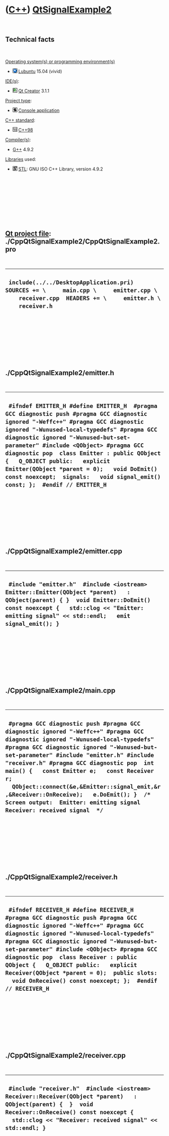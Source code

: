 
 

 

 

 

 

([C++](Cpp.md)) [QtSignalExample2](CppQtSignalExample2.md)
============================================================

 

Technical facts
---------------

 

[Operating system(s) or programming environment(s)](CppOs.md)

-   ![Lubuntu](PicLubuntu.png) [Lubuntu](CppLubuntu.md) 15.04 (vivid)

[IDE(s)](CppIde.md):

-   ![Qt Creator](PicQtCreator.png) [Qt Creator](CppQtCreator.md) 3.1.1

[Project type](CppQtProjectType.md):

-   ![console](PicConsole.png) [Console
    application](CppConsoleApplication.md)

[C++ standard](CppStandard.md):

-   ![C++98](PicCpp98.png) [C++98](Cpp98.md)

[Compiler(s)](CppCompiler.md):

-   [G++](CppGpp.md) 4.9.2

[Libraries](CppLibrary.md) used:

-   ![STL](PicStl.png) [STL](CppStl.md): GNU ISO C++ Library, version
    4.9.2

 

 

 

 

 

[Qt project file](CppQtProjectFile.md): ./CppQtSignalExample2/CppQtSignalExample2.pro
--------------------------------------------------------------------------------------

 

  -------------------------------------------------------------------------------------------------------------------------------------------------------
  ` include(../../DesktopApplication.pri)  SOURCES += \     main.cpp \     emitter.cpp \     receiver.cpp  HEADERS += \     emitter.h \     receiver.h`
  -------------------------------------------------------------------------------------------------------------------------------------------------------

 

 

 

 

 

./CppQtSignalExample2/emitter.h
-------------------------------

 

  ------------------------------------------------------------------------------------------------------------------------------------------------------------------------------------------------------------------------------------------------------------------------------------------------------------------------------------------------------------------------------------------------------------------------------------------------------------------------------
  ` #ifndef EMITTER_H #define EMITTER_H  #pragma GCC diagnostic push #pragma GCC diagnostic ignored "-Weffc++" #pragma GCC diagnostic ignored "-Wunused-local-typedefs" #pragma GCC diagnostic ignored "-Wunused-but-set-parameter" #include <QObject> #pragma GCC diagnostic pop  class Emitter : public QObject {   Q_OBJECT public:   explicit Emitter(QObject *parent = 0);   void DoEmit() const noexcept;  signals:   void signal_emit() const; };  #endif // EMITTER_H`
  ------------------------------------------------------------------------------------------------------------------------------------------------------------------------------------------------------------------------------------------------------------------------------------------------------------------------------------------------------------------------------------------------------------------------------------------------------------------------------

 

 

 

 

 

./CppQtSignalExample2/emitter.cpp
---------------------------------

 

  ----------------------------------------------------------------------------------------------------------------------------------------------------------------------------------------------------------------------------------
  ` #include "emitter.h"  #include <iostream>  Emitter::Emitter(QObject *parent)   : QObject(parent) { }  void Emitter::DoEmit() const noexcept {   std::clog << "Emitter: emitting signal" << std::endl;   emit signal_emit(); }`
  ----------------------------------------------------------------------------------------------------------------------------------------------------------------------------------------------------------------------------------

 

 

 

 

 

./CppQtSignalExample2/main.cpp
------------------------------

 

  -------------------------------------------------------------------------------------------------------------------------------------------------------------------------------------------------------------------------------------------------------------------------------------------------------------------------------------------------------------------------------------------------------------------------------------------------------------------------------------------
  ` #pragma GCC diagnostic push #pragma GCC diagnostic ignored "-Weffc++" #pragma GCC diagnostic ignored "-Wunused-local-typedefs" #pragma GCC diagnostic ignored "-Wunused-but-set-parameter" #include "emitter.h" #include "receiver.h" #pragma GCC diagnostic pop  int main() {   const Emitter e;   const Receiver r;   QObject::connect(&e,&Emitter::signal_emit,&r,&Receiver::OnReceive);   e.DoEmit(); }  /* Screen output:  Emitter: emitting signal Receiver: received signal  */`
  -------------------------------------------------------------------------------------------------------------------------------------------------------------------------------------------------------------------------------------------------------------------------------------------------------------------------------------------------------------------------------------------------------------------------------------------------------------------------------------------

 

 

 

 

 

./CppQtSignalExample2/receiver.h
--------------------------------

 

  ---------------------------------------------------------------------------------------------------------------------------------------------------------------------------------------------------------------------------------------------------------------------------------------------------------------------------------------------------------------------------------------------------------------------------------------------------------------
  ` #ifndef RECEIVER_H #define RECEIVER_H  #pragma GCC diagnostic push #pragma GCC diagnostic ignored "-Weffc++" #pragma GCC diagnostic ignored "-Wunused-local-typedefs" #pragma GCC diagnostic ignored "-Wunused-but-set-parameter" #include <QObject> #pragma GCC diagnostic pop  class Receiver : public QObject {   Q_OBJECT public:   explicit Receiver(QObject *parent = 0);  public slots:   void OnReceive() const noexcept; };  #endif // RECEIVER_H`
  ---------------------------------------------------------------------------------------------------------------------------------------------------------------------------------------------------------------------------------------------------------------------------------------------------------------------------------------------------------------------------------------------------------------------------------------------------------------

 

 

 

 

 

./CppQtSignalExample2/receiver.cpp
----------------------------------

 

  ---------------------------------------------------------------------------------------------------------------------------------------------------------------------------------------------------------------------
  ` #include "receiver.h"  #include <iostream>  Receiver::Receiver(QObject *parent)   : QObject(parent) {  }  void Receiver::OnReceive() const noexcept {   std::clog << "Receiver: received signal" << std::endl; }`
  ---------------------------------------------------------------------------------------------------------------------------------------------------------------------------------------------------------------------

 

 

 

 

 

 

This page has been created by the [tool](Tools.md)
[CodeToHtml](ToolCodeToHtml.md)
